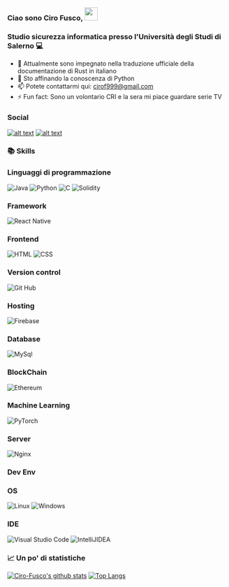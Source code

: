 ### Ciao sono Ciro Fusco, <img src="https://raw.githubusercontent.com/MartinHeinz/MartinHeinz/master/wave.gif" width="30px">
### Studio sicurezza informatica presso l'Università degli Studi di Salerno 💻

- 🔭 Attualmente sono impegnato nella traduzione ufficiale della documentazione di Rust in italiano
- 🌱 Sto affinando la conoscenza di Python
- 📫 Potete contattarmi qui: cirof999@gmail.com
- ⚡ Fun fact: Sono un volontario CRI e la sera mi piace guardare serie TV
<!--- - 🤔 I’m looking for help with ...) -->
<!--- - 😄 Pronouns: ... -->

### Social
[![alt text][2.1]][2]
[![alt text][3.1]][3]

[2.1]: http://i.imgur.com/P3YfQoD.png (facebook)
[2]: https://www.facebook.com/ciro.fusco.94/
[3.1]: https://imgur.com/qGgpXDt.png (instagram)
[3]: https://www.instagram.com/ciro.fusco/


### 📚 Skills
### Linguaggi di programmazione
![Java](https://img.shields.io/badge/java-%23ED8B00.svg?&style=for-the-badge&logo=java&logoColor=white)
![Python](https://img.shields.io/badge/python%20-%2314354C.svg?&style=for-the-badge&logo=python&logoColor=white)
![C](https://img.shields.io/badge/c%20-%2300599C.svg?&style=for-the-badge&logo=c&logoColor=white)
![Solidity](https://img.shields.io/badge/Solidity-e6e6e6?style=for-the-badge&logo=solidity&logoColor=black)
### Framework
![React Native](https://img.shields.io/badge/react_native%20-%2320232a.svg?&style=for-the-badge&logo=react&logoColor=%2361DAFB)
### Frontend
![HTML](https://img.shields.io/badge/html5%20-%23E34F26.svg?&style=for-the-badge&logo=html5&logoColor=white)
![CSS](https://img.shields.io/badge/css3%20-%231572B6.svg?&style=for-the-badge&logo=css3&logoColor=white)
### Version control
![Git Hub](https://img.shields.io/badge/github%20-%23121011.svg?&style=for-the-badge&logo=github&logoColor=white)
### Hosting
![Firebase](https://img.shields.io/badge/firebase%20-%23039BE5.svg?&style=for-the-badge&logo=firebase)
### Database
![MySql](https://img.shields.io/badge/mysql-%2300f.svg?&style=for-the-badge&logo=mysql&logoColor=white)
### BlockChain
![Ethereum](https://img.shields.io/badge/Ethereum-3C3C3D?style=for-the-badge&logo=Ethereum&logoColor=white)
### Machine Learning
![PyTorch](https://img.shields.io/badge/PyTorch-EE4C2C?style=for-the-badge&logo=PyTorch&logoColor=white)
### Server
![Nginx](https://img.shields.io/badge/nginx-%23009639.svg?style=for-the-badge&logo=nginx&logoColor=white)


### Dev Env
### OS
![Linux](https://img.shields.io/badge/Linux-FCC624?style=for-the-badge&logo=linux&logoColor=black)
![Windows](https://img.shields.io/badge/Windows-0078D6?style=for-the-badge&logo=windows&logoColor=white)
### IDE
![Visual Studio Code](https://img.shields.io/badge/Visual_Studio_Code-0078D4?style=for-the-badge&logo=visual%20studio%20code&logoColor=white)
![IntelliJIDEA](https://img.shields.io/badge/IntelliJIDEA-000000.svg?style=for-the-badge&logo=intellij-idea&logoColor=white)




### 📈 Un po' di statistiche
[![Ciro-Fusco's github stats](https://github-readme-stats.vercel.app/api?username=Ciro-Fusco&theme=chartreuse-dark)](https://github.com/anuraghazra/github-readme-stats)
[![Top Langs](https://github-readme-stats.vercel.app/api/top-langs/?username=Ciro-Fusco&theme=chartreuse-dark)](https://github.com/anuraghazra/github-readme-stats)
